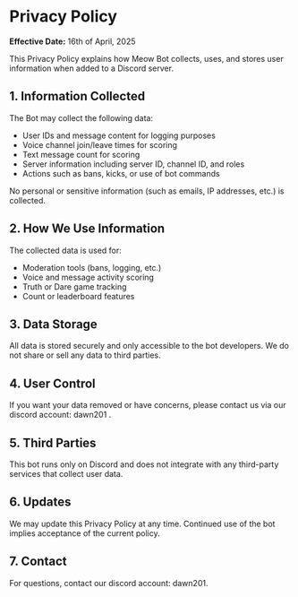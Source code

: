 # Privacy Policy

**Effective Date:** 16th of April, 2025

This Privacy Policy explains how Meow Bot collects, uses, and stores user information when added to a Discord server.

## 1. Information Collected
The Bot may collect the following data:
- User IDs and message content for logging purposes
- Voice channel join/leave times for scoring
- Text message count for scoring
- Server information including server ID, channel ID, and roles
- Actions such as bans, kicks, or use of bot commands

No personal or sensitive information (such as emails, IP addresses, etc.) is collected.

## 2. How We Use Information
The collected data is used for:
- Moderation tools (bans, logging, etc.)
- Voice and message activity scoring
- Truth or Dare game tracking
- Count or leaderboard features

## 3. Data Storage
All data is stored securely and only accessible to the bot developers. We do not share or sell any data to third parties.

## 4. User Control
If you want your data removed or have concerns, please contact us via our discord account: dawn201 .

## 5. Third Parties
This bot runs only on Discord and does not integrate with any third-party services that collect user data.

## 6. Updates
We may update this Privacy Policy at any time. Continued use of the bot implies acceptance of the current policy.

## 7. Contact
For questions, contact our discord account: dawn201.
